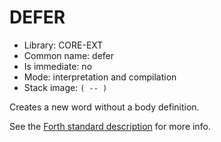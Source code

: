 # DEFER

- Library: CORE-EXT
- Common name: defer
- Is immediate: no
- Mode: interpretation and compilation
- Stack image: `( -- )`

Creates a new word without a body definition.

See the [Forth standard description](https://forth-standard.org/standard/core/DEFER) for more info.
